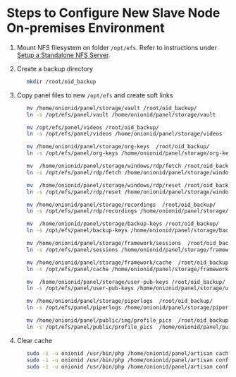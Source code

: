 [title]: # (Slave Node Setup)
[tags]: # (remote access controller)
[priority]: # (3)
# Steps to Configure New Slave Node On-premises Environment

1. Mount NFS filesystem on folder `/opt/efs`. Refer to instructions under [Setup a Standalone NFS Server](nfs.md).
1. Create a backup directory

   ```bash
      mkdir /root/oid_backup
   ```
1. Copy panel files to new `/opt/efs` and create soft links

   ```bash
      mv /home/onionid/panel/storage/vault /root/oid_backup/
      ln -s /opt/efs/panel/vault /home/onionid/panel/storage/vault

      mv /opt/efs/panel/videos /root/oid_backup/
      ln -s /opt/efs/panel/videos /home/onionid/panel/storage/videos

      mv /home/onionid/panel/storage/org-keys  /root/oid_backup/
      ln -s /opt/efs/panel/org-keys /home/onionid/panel/storage/org-keys

      mv  /home/onionid/panel/storage/windows/rdp/fetch /root/oid_backup/
      ln -s /opt/efs/panel/rdp/fetch /home/onionid/panel/storage/windows/rdp/fetch

      mv  /home/onionid/panel/storage/windows/rdp/reset /root/oid_backup/
      ln -s /opt/efs/panel/rdp/reset /home/onionid/panel/storage/windows/rdp/reset

      mv /home/onionid/panel/storage/recordings  /root/oid_backup/
      ln -s /opt/efs/panel/rdp/recordings /home/onionid/panel/storage/recordings

      mv  /home/onionid/panel/storage/backup-keys /root/oid_backup/
      ln -s /opt/efs/panel/backup-keys /home/onionid/panel/storage/backup-keys

      mv /home/onionid/panel/storage/framework/sessions  /root/oid_backup/
      ln -s /opt/efs/panel/sessions /home/onionid/panel/storage/framework/sessions

      mv /home/onionid/panel/storage/framework/cache  /root/oid_backup/
      ln -s /opt/efs/panel/cache /home/onionid/panel/storage/framework/cache 

      mv  /home/onionid/panel/storage/user-pub-keys /root/oid_backup/
      ln -s /opt/efs/panel/user-pub-keys /home/onionid/panel/storage/user-pub-keys

      mv /home/onionid/panel/storage/piperlogs  /root/oid_backup/
      ln -s /opt/efs/panel/piperlogs /home/onionid/panel/storage/piperlogs

      mv /home/onionid/panel/public/img/profile_pics  /root/oid_backup/
      ln -s /opt/efs/panel/public/profile_pics  /home/onionid/panel/public/img/profile_pics
   ```
1. Clear cache

   ```bash
      sudo -i -u onionid /usr/bin/php /home/onionid/panel/artisan cache:clear
      sudo -i -u onionid /usr/bin/php /home/onionid/panel/artisan config:clear
      sudo -i -u onionid /usr/bin/php /home/onionid/panel/artisan config:cache
   ```
